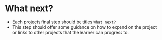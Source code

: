 # What next?

- Each projects final step should be titles `What next?`
- This step should offer some guidance on how to expand on the project or links to other projects that the learner can progress to.
